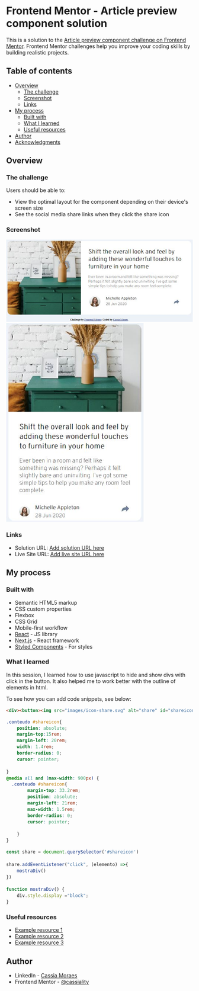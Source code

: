 # Frontend Mentor - Article preview component solution

This is a solution to the [Article preview component challenge on Frontend Mentor](https://www.frontendmentor.io/challenges/article-preview-component-dYBN_pYFT). Frontend Mentor challenges help you improve your coding skills by building realistic projects. 

## Table of contents

- [Overview](#overview)
  - [The challenge](#the-challenge)
  - [Screenshot](#screenshot)
  - [Links](#links)
- [My process](#my-process)
  - [Built with](#built-with)
  - [What I learned](#what-i-learned)
  - [Useful resources](#useful-resources)
- [Author](#author)
- [Acknowledgments](#acknowledgments)

## Overview

### The challenge

Users should be able to:

- View the optimal layout for the component depending on their device's screen size
- See the social media share links when they click the share icon

### Screenshot

![](images/Final_Desktop.jpg) 
![](images/Final_Mobile.jpg)

### Links

- Solution URL: [Add solution URL here](https://your-solution-url.com)
- Live Site URL: [Add live site URL here](https://your-live-site-url.com)

## My process

### Built with

- Semantic HTML5 markup
- CSS custom properties
- Flexbox
- CSS Grid
- Mobile-first workflow
- [React](https://reactjs.org/) - JS library
- [Next.js](https://nextjs.org/) - React framework
- [Styled Components](https://styled-components.com/) - For styles

### What I learned

In this session, I learned how to use javascript to hide and show divs with click in the button. It also helped me to work better with the outline of elements in html.

To see how you can add code snippets, see below:

```html
<div><button><img src="images/icon-share.svg" alt="share" id="shareicon"></button></div>
```
```css
.conteudo #shareicon{
    position: absolute;
    margin-top:15rem;
    margin-left: 20rem;
    width: 1.4rem;
    border-radius: 0;
    cursor: pointer;

}
@media all and (max-width: 900px) {
  .conteudo #shareicon{
        margin-top: 33.2rem;
        position: absolute;
        margin-left: 21rem;
        max-width: 1.5rem;
        border-radius: 0;
        cursor: pointer;
    
    }
}
```
```js
const share = document.querySelector('#shareicon')

share.addEventListener("click", (elemento) =>{
    mostraDiv()     
})

function mostraDiv() {
    div.style.display ="block";
}
```

### Useful resources

- [Example resource 1](https://www.guj.com.br/t/fechar-modal-ao-clicar-fora-dele-js/423736/2)
- [Example resource 2](https://www.w3schools.com/jsref/event_onmouseenter.asp) 
- [Example resource 3](https://www.w3schools.com/jsref/obj_mouseevent.asp) 

## Author

- LinkedIn - [Cassia Moraes](https://www.linkedin.com/in/cassia-moraes-797797139)
- Frontend Mentor - [@cassiality](https://www.frontendmentor.io/profile/cassiality)
